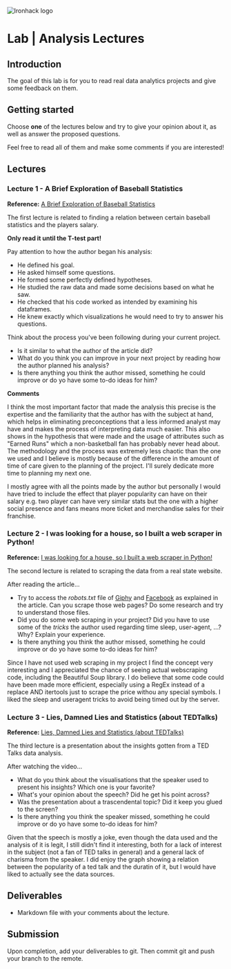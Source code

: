 ![Ironhack logo](https://i.imgur.com/1QgrNNw.png)

# Lab | Analysis Lectures

## Introduction
The goal of this lab is for you to read real data analytics projects and give some feedback on them. 

## Getting started
Choose **one** of the lectures below and try to give your opinion about it, as well as answer the proposed questions. 

Feel free to read all of them and make some comments if you are interested!

## Lectures
### Lecture 1 - A Brief Exploration of Baseball Statistics
**Reference:** [A Brief Exploration of Baseball Statistics](https://medium.com/@williamkoehrsen/data-analysis-with-python-19434f5d6324)

The first lecture is related to finding a relation between certain baseball statistics and the players salary.

**Only read it until the T-test part!**

Pay attention to how the author began his analysis: 
- He defined his goal.
- He asked himself some questions.
- He formed some perfectly defined hypotheses.
- He studied the raw data and made some decisions based on what he saw. 
- He checked that his code worked as intended by examining his dataframes. 
- He knew exactly which visualizations he would need to try to answer his questions. 

Think about the process you've been following during your current project. 
- Is it similar to what the author of the article did?
- What do you think you can improve in your next project by reading how the author planned his analysis? 
- Is there anything you think the author missed, something he could improve or do yo have some to-do ideas for him?

**Comments**

I think the most important factor that made the analysis this precise is the expertise and the familiarity that the author has with the subject at hand, which helps in eliminating preconceptions that a less informed analyst may have and makes the process of interpreting data much easier. This also shows in the hypothesis that were made and the usage of attributes such as "Earned Runs" which a non-basketball fan has probably never head about. The methodology and the process was extremely less chaotic than the one we used and I believe is mostly because of the difference in the amount of time of care given to the planning of the project. I'll surely dedicate more time to planning my next one.

I mostly agree with all the points made by the author but personally I would have tried to include the effect that player popularity can have on their salary e.g. two player can have very similar stats but the one with a higher social presence and fans means more ticket and merchandise sales for their franchise.

### Lecture 2 - I was looking for a house, so I built a web scraper in Python!
**Reference:** [I was looking for a house, so I built a web scraper in Python!](https://towardsdatascience.com/looking-for-a-house-build-a-web-scraper-to-help-you-5ab25badc83e)

The second lecture is related to scraping the data from a real state website. 

After reading the article...
- Try to access the *robots.txt* file of [Giphy](https://giphy.com) and [Facebook](https://www.facebook.com) as explained in the article. Can you scrape those web pages? Do some research and try to understand those files. 
- Did you do some web scraping in your project? Did you have to use some of the *tricks* the author used regarding time sleep, user-agent, ...? Why? Explain your experience. 
- Is there anything you think the author missed, something he could improve or do yo have some to-do ideas for him?

Since I have not used web scraping in my project I find the concept very interesting and I appreciated the chance of seeing actual webscraping code, including the Beautiful Soup library. I do believe that some code could have been made more efficient, especially using a RegEx instead of a replace AND itertools just to scrape the price withou any special symbols. I liked the sleep and useragent tricks to avoid being timed out by the server.

### Lecture 3 - Lies, Damned Lies and Statistics (about TEDTalks)
**Reference:** [Lies, Damned Lies and Statistics (about TEDTalks)](https://www.ted.com/talks/lies_damned_lies_and_statistics_about_tedtalks#t-316284)

The third lecture is a presentation about the insights gotten from a TED Talks data analysis.

After watching the video...
- What do you think about the visualisations that the speaker used to present his insights? Which one is your favorite?
- What's your opinion about the speech? Did he get his point across?
- Was the presentation about a trascendental topic? Did it keep you glued to the screen?
- Is there anything you think the speaker missed, something he could improve or do yo have some to-do ideas for him?

Given that the speech is mostly a joke, even though the data used and the analysis of it is legit, I still didn't find it interesting, both for a lack of interest in the subject (not a fan of TED talks in general) and a general lack of charisma from the speaker. I did enjoy the graph showing a relation between the popularity of a ted talk and the duratin of it, but I would have liked to actually see the data sources.

## Deliverables
- Markdown file with your comments about the lecture.

## Submission
Upon completion, add your deliverables to git. Then commit git and push your branch to the remote.
